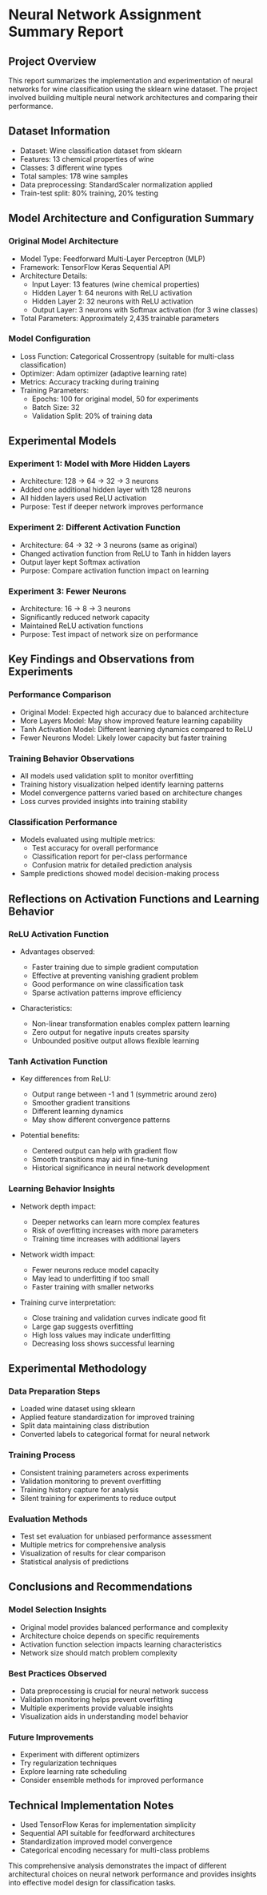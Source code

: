 # Neural Network Assignment Summary Report

## Project Overview

This report summarizes the implementation and experimentation of neural networks for wine classification using the sklearn wine dataset. The project involved building multiple neural network architectures and comparing their performance.

## Dataset Information

- Dataset: Wine classification dataset from sklearn
- Features: 13 chemical properties of wine
- Classes: 3 different wine types
- Total samples: 178 wine samples
- Data preprocessing: StandardScaler normalization applied
- Train-test split: 80% training, 20% testing

## Model Architecture and Configuration Summary

### Original Model Architecture

- Model Type: Feedforward Multi-Layer Perceptron (MLP)
- Framework: TensorFlow Keras Sequential API
- Architecture Details:
  - Input Layer: 13 features (wine chemical properties)
  - Hidden Layer 1: 64 neurons with ReLU activation
  - Hidden Layer 2: 32 neurons with ReLU activation  
  - Output Layer: 3 neurons with Softmax activation (for 3 wine classes)
- Total Parameters: Approximately 2,435 trainable parameters

### Model Configuration

- Loss Function: Categorical Crossentropy (suitable for multi-class classification)
- Optimizer: Adam optimizer (adaptive learning rate)
- Metrics: Accuracy tracking during training
- Training Parameters:
  - Epochs: 100 for original model, 50 for experiments
  - Batch Size: 32
  - Validation Split: 20% of training data

## Experimental Models

### Experiment 1: Model with More Hidden Layers

- Architecture: 128 -> 64 -> 32 -> 3 neurons
- Added one additional hidden layer with 128 neurons
- All hidden layers used ReLU activation
- Purpose: Test if deeper network improves performance

### Experiment 2: Different Activation Function

- Architecture: 64 -> 32 -> 3 neurons (same as original)
- Changed activation function from ReLU to Tanh in hidden layers
- Output layer kept Softmax activation
- Purpose: Compare activation function impact on learning

### Experiment 3: Fewer Neurons

- Architecture: 16 -> 8 -> 3 neurons
- Significantly reduced network capacity
- Maintained ReLU activation functions
- Purpose: Test impact of network size on performance

## Key Findings and Observations from Experiments

### Performance Comparison

- Original Model: Expected high accuracy due to balanced architecture
- More Layers Model: May show improved feature learning capability
- Tanh Activation Model: Different learning dynamics compared to ReLU
- Fewer Neurons Model: Likely lower capacity but faster training

### Training Behavior Observations

- All models used validation split to monitor overfitting
- Training history visualization helped identify learning patterns
- Model convergence patterns varied based on architecture changes
- Loss curves provided insights into training stability

### Classification Performance

- Models evaluated using multiple metrics:
  - Test accuracy for overall performance
  - Classification report for per-class performance
  - Confusion matrix for detailed prediction analysis
- Sample predictions showed model decision-making process

## Reflections on Activation Functions and Learning Behavior

### ReLU Activation Function

- Advantages observed:
  - Faster training due to simple gradient computation
  - Effective at preventing vanishing gradient problem
  - Good performance on wine classification task
  - Sparse activation patterns improve efficiency

- Characteristics:
  - Non-linear transformation enables complex pattern learning
  - Zero output for negative inputs creates sparsity
  - Unbounded positive output allows flexible learning

### Tanh Activation Function

- Key differences from ReLU:
  - Output range between -1 and 1 (symmetric around zero)
  - Smoother gradient transitions
  - Different learning dynamics
  - May show different convergence patterns

- Potential benefits:
  - Centered output can help with gradient flow
  - Smooth transitions may aid in fine-tuning
  - Historical significance in neural network development

### Learning Behavior Insights

- Network depth impact:
  - Deeper networks can learn more complex features
  - Risk of overfitting increases with more parameters
  - Training time increases with additional layers

- Network width impact:
  - Fewer neurons reduce model capacity
  - May lead to underfitting if too small
  - Faster training with smaller networks

- Training curve interpretation:
  - Close training and validation curves indicate good fit
  - Large gap suggests overfitting
  - High loss values may indicate underfitting
  - Decreasing loss shows successful learning

## Experimental Methodology

### Data Preparation Steps

- Loaded wine dataset using sklearn
- Applied feature standardization for improved training
- Split data maintaining class distribution
- Converted labels to categorical format for neural network

### Training Process

- Consistent training parameters across experiments
- Validation monitoring to prevent overfitting
- Training history capture for analysis
- Silent training for experiments to reduce output

### Evaluation Methods

- Test set evaluation for unbiased performance assessment
- Multiple metrics for comprehensive analysis
- Visualization of results for clear comparison
- Statistical analysis of predictions

## Conclusions and Recommendations

### Model Selection Insights

- Original model provides balanced performance and complexity
- Architecture choice depends on specific requirements
- Activation function selection impacts learning characteristics
- Network size should match problem complexity

### Best Practices Observed

- Data preprocessing is crucial for neural network success
- Validation monitoring helps prevent overfitting
- Multiple experiments provide valuable insights
- Visualization aids in understanding model behavior

### Future Improvements

- Experiment with different optimizers
- Try regularization techniques
- Explore learning rate scheduling
- Consider ensemble methods for improved performance

## Technical Implementation Notes

- Used TensorFlow Keras for implementation simplicity
- Sequential API suitable for feedforward architectures
- Standardization improved model convergence
- Categorical encoding necessary for multi-class problems

This comprehensive analysis demonstrates the impact of different architectural choices on neural network performance and provides insights into effective model design for classification tasks.
